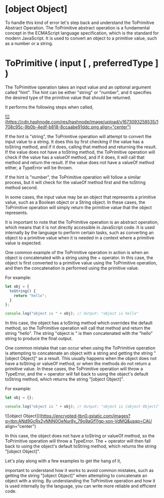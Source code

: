 # [object Object]

To handle this kind of error let's step back and understand the ToPrimitive Abstract Operation. The ToPrimitive abstract operation is a fundamental concept in the ECMAScript language specification, which is the standard for modern JavaScript. It is used to convert an object to a primitive value, such as a number or a string.

# ToPrimitive ( input \[ , preferredType \] )

The ToPrimitive operation takes an input value and an optional argument called "hint". The hint can be either "string" or "number", and it specifies the desired type of the primitive value that should be returned.

It performs the following steps when called,

[![](https://cdn.hashnode.com/res/hashnode/image/upload/v1673093258535/1708c95c-9b0b-4edf-b818-8ccaabe91ddc.png align="center")](https://tc39.es/ecma262/#sec-toprimitive)

If the hint is "string", the ToPrimitive operation will attempt to convert the input value to a string. It does this by first checking if the value has a toString method, and if it does, calling that method and returning the result. If the value does not have a toString method, the ToPrimitive operation will check if the value has a valueOf method, and if it does, it will call that method and return the result. If the value does not have a valueOf method either, a TypeError will be thrown.

If the hint is "number", the ToPrimitive operation will follow a similar process, but it will check for the valueOf method first and the toString method second.

In some cases, the input value may be an object that represents a primitive value, such as a Boolean object or a String object. In these cases, the ToPrimitive operation will simply return the primitive value that the object represents.

It is important to note that the ToPrimitive operation is an abstract operation, which means that it is not directly accessible in JavaScript code. It is used internally by the language to perform certain tasks, such as converting an object to a primitive value when it is needed in a context where a primitive value is expected.

One common example of the ToPrimitive operation in action is when an object is concatenated with a string using the + operator. In this case, the object is first converted to a primitive value using the ToPrimitive operation, and then the concatenation is performed using the primitive value.

For example:

```javascript
let obj = {
  toString() {
    return "hello";
  }
};

console.log("object is " + obj); // Output: "object is hello"
```

In this case, the object has a toString method which overrides the default method, so the ToPrimitive operation will call that method and return the string "hello". The string "object is " is then concatenated with the "hello" string to produce the final output.

One common mistake that can occur when using the ToPrimitive operation is attempting to concatenate an object with a string and getting the string "\[object Object\]" as a result. This usually happens when the object does not have a toString or valueOf method, or when the methods do not return a primitive value. In these cases, the ToPrimitive operation will throw a TypeError, and the + operator will fall back to using the object's default toString method, which returns the string "\[object Object\]".

For example:

```javascript
let obj = {};

console.log("object is " + obj); // Output: "object is [object Object]"
```

![[object Object]](https://encrypted-tbn0.gstatic.com/images?q=tbn:ANd9GcRx2yNNN0OeNur8y_79o9aGf11gp-xon-VdMQ&usqp=CAU align="center")

In this case, the object does not have a toString or valueOf method, so the ToPrimitive operation will throw a TypeError. The + operator will then fall back to using the object's default toString method, which returns the string "\[object Object\]".

Let's play along with a few examples to get the hang of it,

important to understand how it works to avoid common mistakes, such as getting the string "\[object Object\]" when attempting to concatenate an object with a string. By understanding the ToPrimitive operation and how it is used internally by the language, you can write more reliable and efficient code.